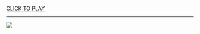 
<a href="https://premium76.site?title=mobile_unblocked_games&ref=13M">CLICK TO PLAY</a></h3>
<hr>

<a href="https://premium76.site?title=mobile_unblocked_games&ref=13M"><img src="https://clearcache.store/games.png"></a>


